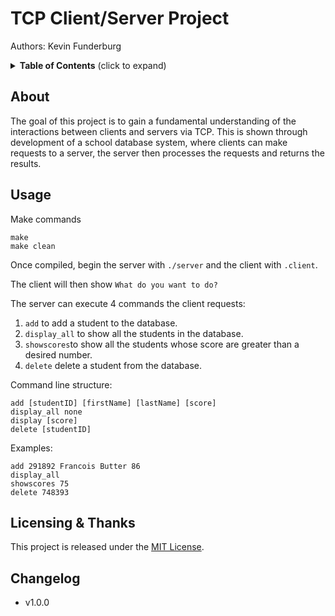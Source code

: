 # TCP Client/Server Project

Authors: Kevin Funderburg

<details>
  <summary><strong>Table of Contents</strong> (click to expand)</summary>
<!-- TOC depthFrom:2 -->

- [About](#about)
- [Usage](#usage)
- [Licensing & Thanks](#licensing--thanks)
- [Changelog](#changelog)

<!-- /TOC -->
</details>

## About
The goal of this project is to gain a fundamental understanding of the interactions between clients and servers via TCP. This is shown through development of a school database system, where clients can make requests to a server, the server then processes the requests and returns the results.

## Usage
Make commands
```shell
make
make clean
```
Once compiled, begin the server with `./server` and the client with `.client`.

The client will then show `What do you want to do?`

The server can execute 4 commands the client requests:
1. `add` to add a student to the database.
2. `display_all` to show all the students in the database.
3. `showscores`to show all the students whose score are greater than a desired number.
4. `delete` delete a student from the database.

Command line structure:

```shell
add [studentID] [firstName] [lastName] [score]
display_all none
display [score]
delete [studentID]
```

Examples:
```shell
add 291892 Francois Butter 86
display_all
showscores 75
delete 748393
```


## Licensing & Thanks

This project is released under the [MIT License][mit].

## Changelog

- v1.0.0

[mit]: ./LICENSE.txt

